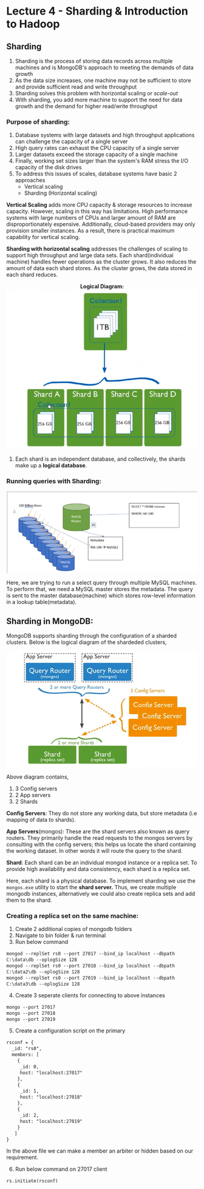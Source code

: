 # Lecture 4 - Sharding & Introduction to Hadoop

## Sharding

1. Sharding is the process of storing data records across multiple machines and is MongoDB's approach to meeting the demands of data growth
2. As the data size increases, one machine may not be sufficient to store and provide sufficient read and write throughput
3. Sharding solves this problem with horizontal scaling or *scale-out*
4. With sharding, you add more machine to support the need for data growth and the demand for higher read/write throughput

### Purpose of sharding:

1. Database systems with large datasets and high throughput applications can challenge the capacity of a single server
2. High query rates can exhaust the CPU capacity of a single server
3. Larger datasets exceed the storage capacity of a single machine
4. Finally, working set sizes larger than the system's RAM stress the I/O capacity of the disk drives
5. To address this issues of scales, database systems have basic 2 approaches
    - Vertical scaling
    - Sharding (Horizontal scaling)

**Vertical Scaling** adds more CPU capacity & storage resources to increase capacity. However, scaling in this way has limitations. High performance systems with large numbers of CPUs and larger amount of RAM are disproportionately expensive. Additionally, cloud-based providers may only provision smaller instances. As a result, there is practical maximum capability for vertical scaling.

**Sharding with horizontal scaling** addresses the challenges of scaling to support high throughput and large data sets. Each shard(individual machine) handles fewer operations as the cluster grows. It also reduces the amount of data each shard stores. As the cluster grows, the data stored in each shard reduces.

<p align="center">
<b>Logical Diagram:</b></br>
    <img src="https://github.com/tambeani/INFO7250---Engineering-of-Big-Data-Systems/blob/main/screenshots/lec04_master_shards.png?raw=true" alt="Sublime's custom image"/>
</p>


1. Each shard is an independent database, and collectively, the shards make up a **logical database**.

### Running queries with Sharding:

![alt text](https://github.com/tambeani/INFO7250---Engineering-of-Big-Data-Systems/blob/main/screenshots/lec04_master.png?raw=true)

Here, we are trying to run a select query through multiple MySQL machines. To perform that, we need a MySQL master stores the metadata. The query is sent to the master database(machine) which stores row-level information in a lookup table(metadata).

## Sharding in MongoDB:

MongoDB supports sharding through the configuration of a sharded clusters. Below is the logical diagram of the shardeded clusters,

<p align="center">
    <img src="https://github.com/tambeani/INFO7250---Engineering-of-Big-Data-Systems/blob/main/screenshots/lec04_cluster_shards.png?raw=true" alt="Sublime's custom image"/>
</p>

Above diagram contains,
1. 3 Config servers
2. 2 App servers
3. 2 Shards

**Config Servers**: They do not store any working data, but store metadata (i.e mapping of data to shards).

**App Servers**(mongos): These are the shard servers also known as query routers. They primarily handle the read requests to the mongos servers by consulting with the config servers; this helps us locate the shard containing the working dataset. In other words it will route the query to the shard. 

**Shard**: Each shard can be an individual mongod instance or a replica set. To provide high availability and data consistency, each shard is a replica set.


Here, each shard is a physical database. To implement sharding we use the `mongos.exe` utility to start the **shard server.** Thus, we create multiple mongodb instances, alternatively we could also create replica sets and add them to the shard.  


### Creating a replica set on the same machine:

1. Create 2 additional copies of mongodb folders
2. Navigate to bin folder & run terminal
3. Run below command

```
mongod --replSet rs0 --port 27017 --bind_ip localhost --dbpath C:\data\db --oplogSize 128
mongod --replSet rs0 --port 27018 --bind_ip localhost --dbpath C:\data2\db --oplogSize 128
mongod --replSet rs0 --port 27019 --bind_ip localhost --dbpath C:\data3\db --oplogSize 128
```

4. Create 3 seperate clients for connecting to above instances

```
mongo --port 27017
mongo --port 27018
mongo --port 27019
```

5. Create a configuration script on the primary

```
rsconf = {
  _id: "rs0",
  members: [
    {
     _id: 0,
     host: "localhost:27017"
    },
    {
     _id: 1,
     host: "localhost:27018"
    },
    {
     _id: 2,
     host: "localhost:27019"
    }
   ]
}
```
In the above file we can make a member an arbiter or hidden based on our requirement.

6. Run below command on 27017 client

```
rs.initiate(rsconf)
```

